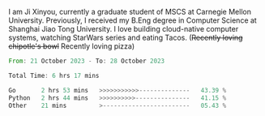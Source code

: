 I am Ji Xinyou, currently a graduate student of MSCS at Carnegie Mellon University. Previously, I received my B.Eng degree in Computer Science at Shanghai Jiao Tong University.
I love building cloud-native computer systems, watching StarWars series and eating Tacos. (~~Recently loving chipotle's bowl~~ Recently loving pizza)

<!--START_SECTION:waka-->

```rust
From: 21 October 2023 - To: 28 October 2023

Total Time: 6 hrs 17 mins

Go       2 hrs 53 mins   >>>>>>>>>>>--------------   43.39 %
Python   2 hrs 44 mins   >>>>>>>>>>---------------   41.15 %
Other    21 mins         >------------------------   05.43 %
```

<!--END_SECTION:waka-->
